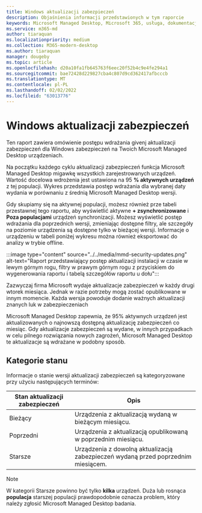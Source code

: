 ```yaml
---
title: Windows aktualizacji zabezpieczeń
description: Objaśnienia informacji przedstawionych w tym raporcie
keywords: Microsoft Managed Desktop, Microsoft 365, usługa, dokumentacja
ms.service: m365-md
author: tiaraquan
ms.localizationpriority: medium
ms.collection: M365-modern-desktop
ms.author: tiaraquan
manager: dougeby
ms.topic: article
ms.openlocfilehash: d20a10fa1fb645763f6eec20f52b4c9e4fe294a1
ms.sourcegitcommit: bae72428d229827cba4c807d9cd362417afbcccb
ms.translationtype: MT
ms.contentlocale: pl-PL
ms.lasthandoff: 02/02/2022
ms.locfileid: "63013776"
---
```

# <a name="windows-security-updates-report"></a>Windows aktualizacji zabezpieczeń

Ten raport zawiera omówienie postępu wdrażania  givenj aktualizacji zabezpieczeń dla Windows zabezpieczeń na Twoich Microsoft Managed Desktop urządzeniach.

Na początku każdego cyklu aktualizacji zabezpieczeń funkcja Microsoft Managed Desktop migawkę wszystkich zarejestrowanych urządzeń. Wartość docelowa wdrożenia jest ustawiona na 95 **% aktywnych urządzeń** z tej populacji. Wykres przedstawia postęp wdrażania dla wybranej daty wydania w porównaniu z średnią Microsoft Managed Desktop wersji.

Gdy skupiamy się na aktywnej populacji, możesz również prze tabeli przestawnej tego raportu, aby wyświetlić aktywne **+ zsynchronizowane** i **Poza populacjami** urządzeń synchronizacji. Możesz wyświetlić postęp wdrażania dla poprzednich wersji, zmieniając dostępne filtry, ale szczegóły na poziomie urządzenia są dostępne tylko w bieżącej wersji. Informacje o urządzeniu w tabeli poniżej wykresu można również eksportować do analizy w trybie offline.

:::image type="content" source="../../media/mmd-security-updates.png" alt-text="Raport przedstawiający postęp aktualizacji instalacji w czasie w lewym górnym rogu, filtry w prawym górnym rogu z przyciskiem do wygenerowania raportu i tabelą szczegółów raportu u dołu":::

Zazwyczaj firma Microsoft wydaje aktualizacje zabezpieczeń w każdy drugi wtorek miesiąca. Jednak w razie potrzeby mogą zostać opublikowane w innym momencie. Każda wersja powoduje dodanie ważnych aktualizacji znanych luk w zabezpieczeniach

Microsoft Managed Desktop zapewnia, że 95% aktywnych urządzeń jest aktualizowanych o najnowszą dostępną aktualizację zabezpieczeń co miesiąc. Gdy aktualizacje zabezpieczeń są wydane, w innych przypadkach w celu pilnego rozwiązania nowych zagrożeń, Microsoft Managed Desktop te aktualizacje są wdrażane w podobny sposób.

## <a name="status-categories"></a>Kategorie stanu

Informacje o stanie wersji aktualizacji zabezpieczeń są kategoryzowane przy użyciu następujących terminów:

| Stan aktualizacji zabezpieczeń | Opis |
| ------ | ------ |
| Bieżący | Urządzenia z aktualizacją wydaną w bieżącym miesiącu. |
| Poprzedni | Urządzenia z aktualizacją opublikowaną w poprzednim miesiącu. |
| Starsze | Urządzenia z dowolną aktualizacją zabezpieczeń wydaną przed poprzednim miesiącem. |

> [!NOTE]
> W kategorii Starsze powinno być tylko **kilka** urządzeń. Duża lub rosnąca **populacja** starszej populacji prawdopodobnie oznacza problem, który należy zgłosić Microsoft Managed Desktop badania.
